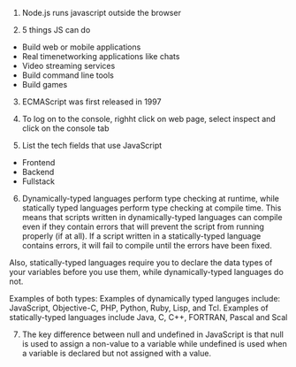 1) Node.js runs javascript outside the browser 

2) 5 things JS can do
  * Build web or mobile applications
  * Real timenetworking applications like chats
  * Video streaming services
  * Build command line tools
  * Build games

  3) ECMAScript was first released in 1997

  4) To log on to the console, righht click on  web page, select inspect and click on the console tab

  5) List the tech fields that use JavaScript
   * Frontend
   * Backend
   * Fullstack
   
   6) Dynamically-typed languages perform type checking at runtime, while statically typed languages perform type checking at compile time. This means that scripts written in dynamically-typed languages can compile even if they contain errors that will prevent the script from running properly (if at all). If a script written in a statically-typed language  contains errors, it will fail to compile until the errors have been fixed.

   Also, statically-typed languages require you to declare the data types of your variables before you use them, while dynamically-typed languages do not. 

   Examples of both types:
Examples of dynamically typed languges include: JavaScript, Objective-C, PHP, Python, Ruby, Lisp, and Tcl.
Examples of statically-typed languages include Java, C, C++, FORTRAN, Pascal and Scal

7) The key difference between null and undefined in JavaScript is that null is used to assign a non-value to a variable while undefined is used when a variable is declared but not assigned with a value.